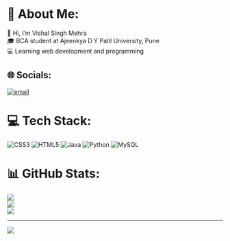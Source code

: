 # 💫 About Me: 
👋 Hi, I’m Vishal Singh Mehra<br/>
🎓 BCA student at Ajeenkya D Y Patil University, Pune<br/>
💻 Learning web development and programming

## 🌐 Socials:
[![email](https://img.shields.io/badge/Email-D14836?logo=gmail&logoColor=white)](mailto:vishalsinghmehra0@gmail.com) 

# 💻 Tech Stack:
![CSS3](https://img.shields.io/badge/css3-%231572B6.svg?style=for-the-badge&logo=css3&logoColor=white) ![HTML5](https://img.shields.io/badge/html5-%23E34F26.svg?style=for-the-badge&logo=html5&logoColor=white) ![Java](https://img.shields.io/badge/java-%23ED8B00.svg?style=for-the-badge&logo=openjdk&logoColor=white) ![Python](https://img.shields.io/badge/python-3670A0?style=for-the-badge&logo=python&logoColor=ffdd54) ![MySQL](https://img.shields.io/badge/mysql-4479A1.svg?style=for-the-badge&logo=mysql&logoColor=white)
# 📊 GitHub Stats:
![](https://github-readme-stats.vercel.app/api?username=Vishal-Mehra-07&theme=dark&hide_border=false&include_all_commits=false&count_private=false)<br/>
![](https://nirzak-streak-stats.vercel.app/?user=Vishal-Mehra-07&theme=dark&hide_border=false)<br/>
![](https://github-readme-stats.vercel.app/api/top-langs/?username=Vishal-Mehra-07&theme=dark&hide_border=false&include_all_commits=false&count_private=false&layout=compact)

---
[![](https://visitcount.itsvg.in/api?id=Vishal-Mehra-07&icon=0&color=0)](https://visitcount.itsvg.in)

<!-- Proudly created with GPRM ( https://gprm.itsvg.in ) -->
